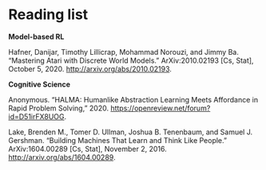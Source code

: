 # Reading list

**Model-based RL**

Hafner, Danijar, Timothy Lillicrap, Mohammad Norouzi, and Jimmy Ba. “Mastering Atari with Discrete World Models.” ArXiv:2010.02193 [Cs, Stat], October 5, 2020. http://arxiv.org/abs/2010.02193.

**Cognitive Science**

Anonymous. “HALMA: Humanlike Abstraction Learning Meets Affordance in Rapid Problem Solving,” 2020. https://openreview.net/forum?id=D51irFX8UOG.

Lake, Brenden M., Tomer D. Ullman, Joshua B. Tenenbaum, and Samuel J. Gershman. “Building Machines That Learn and Think Like People.” ArXiv:1604.00289 [Cs, Stat], November 2, 2016. http://arxiv.org/abs/1604.00289.
